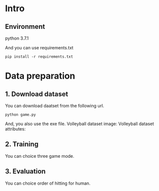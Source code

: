 # Intro

## Environment
python 3.7.1

And you can use requirements.txt
```
pip install -r requirements.txt
```

# Data preparation
## 1. Download dataset
You can download daatset from the following url.
```
python game.py 
```
And, you also use the exe file.
Volleyball dataset image:
Volleyball dataset attributes:

## 2. Training
You can choice three game mode.

## 3. Evaluation
You can choice order of hitting for human.  
